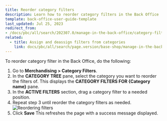 ```yaml
---
title: Reorder category filters
description: Learn how to reorder category filters in the Back Office
template: back-office-user-guide-template
last_updated: Jul 25, 2023
redirect_from:
- /docs/pbc/all/search/202307.0/manage-in-the-back-office/category-filters/reorder-category-filters.html
related:
  - title: Assign and deassign filters from categories
    link: docs/pbc/all/search/page.version/base-shop/manage-in-the-back-office/category-filters/assign-and-deassign-filters-from-categories.html
---
```


To reorder category filter in the Back Office, do the following:

1. Go to **Merchandising&nbsp;<span aria-label="and then">></span> Category Filters**.
2. In the **CATEGORY TREE** pane, select the category you want to reorder the filters of.
    This displays the **CATEGORY FILTERS FOR {Category name}** pane.    
3. In the **ACTIVE FILTERS** section, drag a category filter to a needed position.
4. Repeat step 3 until reorder the category filters as needed.
![Reordering filters](https://spryker.s3.eu-central-1.amazonaws.com/docs/User+Guides/Back+Office+User+Guides/Search+and+Filters/Managing+Category+Filters/reordering-filters.gif)
5. Click **Save**
    This refreshes the page with a success message displayed.
